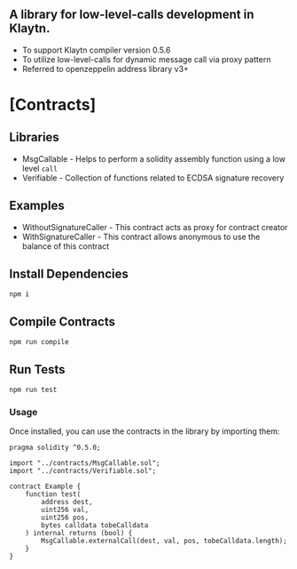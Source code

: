 ## A library for low-level-calls development in Klaytn.
 * To support Klaytn compiler version 0.5.6
 * To utilize low-level-calls for dynamic message call via proxy pattern
 * Referred to openzeppelin address library v3+


[Contracts]
====
## Libraries
* MsgCallable - Helps to perform a solidity assembly function using a low level `call`
* Verifiable - Collection of functions related to ECDSA signature recovery

## Examples
* WithoutSignatureCaller - This contract acts as proxy for contract creator
* WithSignatureCaller - This contract allows anonymous to use the balance of this contract

## Install Dependencies

`npm i`

## Compile Contracts

`npm run compile`

## Run Tests

`npm run test`

### Usage

Once installed, you can use the contracts in the library by importing them:

```solidity
pragma solidity ^0.5.0;

import "../contracts/MsgCallable.sol";
import "../contracts/Verifiable.sol";

contract Example {
    function test(
        address dest,
        uint256 val,
        uint256 pos,
        bytes calldata tobeCalldata
    ) internal returns (bool) {
        MsgCallable.externalCall(dest, val, pos, tobeCalldata.length);
    }
}
```